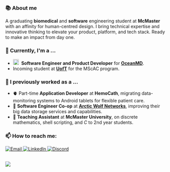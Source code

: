 ### 📚 About me
A graduating **biomedical** and **software** engineering student at **McMaster** with an affinity for human-centred design. I bring technical expertise and innovative thinking to elevate your product, platform, and tech stack. Ready to make an impact from day one.

### 🔭 Currently, I'm a ...
- <picture><img src="https://github.com/adam-mak/adam-mak/assets/58651279/d4674da2-ee98-423d-bb59-edf9f74287d5" alt="OceanMD" width="18"/></picture>&nbsp;&nbsp;**Software Engineer and Product Developer** for [**OceanMD**](https://www.oceanmd.com/).
- Incoming student at [**UofT**](https://mscac.utoronto.ca/) for the MScAC program.

### 🔨 I previously worked as a ...
- 🫀 Part-time **Application Developer** at **HemoCath**, migrating data-monitoring systems to Android tablets for flexible patient care.
- 🐺 **Software Engineer Co-op** at [**Arctic Wolf Networks**](https://arcticwolf.com/), improving their big data storage services and capabilities.
- 📖 **Teaching Assistant** at **McMaster University**, on discrete mathematics, shell scripting, and <i>C</i> to 2nd year students.

### 📫 How to reach me:
<div>
  <a href="mailto:maka9@mcmaster.ca" target="_blank" rel="noopener noreferrer">
    <img src="https://github.com/gauravghongde/social-icons/blob/master/SVG/Color/Outlook.svg" alt="Email"/>
  </a>
  <a href="https://www.linkedin.com/in/adam-mak/" target="_blank" rel="noopener noreferrer">
    <img src="https://github.com/gauravghongde/social-icons/blob/master/SVG/Color/LinkedIN.svg" alt="LinkedIn"/>
  </a>
  <a href="https://discordapp.com/users/463198138300366849" target="_blank" rel="noopener noreferrer">
    <img src="https://github.com/gauravghongde/social-icons/blob/master/SVG/Color/Discord.svg" alt="Discord"/>
  </a>
</div>

<br>

![](https://komarev.com/ghpvc/?username=adam-mak&label=Profile+Views&color=yellowgreen&style=flat-square)
<!--
**adam-mak/adam-mak** is a ✨ _special_ ✨ repository because its `README.md` (this file) appears on your GitHub profile.

Here are some ideas to get you started:

-  I’m currently working on ...
- 🌱 I’m currently learning ...
- 👯 I’m looking to collaborate on ...
- 🤔 I’m looking for help with ...
- 💬 Ask me about ...
- 📫 How to reach me: ...
- 😄 Pronouns: ...
- ⚡ Fun fact: ...
-->
